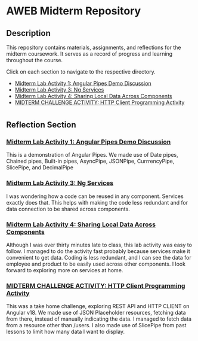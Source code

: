 # AWEB Midterm Repository

## Description
This repository contains materials, assignments, and reflections for the midterm coursework. It serves as a record of progress and learning throughout the course.

Click on each section to navigate to the respective directory.
- [Midterm Lab Activity 1: Angular Pipes Demo Discussion](ngpipes-demo/src)
- [Midterm Lab Activity 3: Ng Services](ng-pipes-app(services)/src)
- [Midterm Lab Activity 4: Sharing Local Data Across Components](services-lab-act4/src)
- [MIDTERM CHALLENGE ACTIVITY: HTTP Client Programming Activity](http-client-prg)
#
## Reflection Section

### [Midterm Lab Activity 1: Angular Pipes Demo Discussion](ngpipes-demo/src)
This is a demonstration of Angular Pipes. We made use of Date pipes, Chained pipes, Built-in pipes, AsyncPipe, JSONPipe, CurrrencyPipe, SlicePipe, and DecimalPipe

### [Midterm Lab Activity 3: Ng Services](ng-pipes-app(services)/src)
I was wondering how a code can be reused in any component. Services exactly does that. This helps with making the code less redundant and for data connection to be shared across components.

### [Midterm Lab Activity 4: Sharing Local Data Across Components](services-lab-act4/src)
Although I was over thirty minutes late to class, this lab activity was easy to follow. I managed to do the activity fast probably because services make it convenient to get data. Coding is less redundant, and I can see the data for employee and product to be easily used across other components. I look forward to exploring more on services at home.

### [MIDTERM CHALLENGE ACTIVITY: HTTP Client Programming Activity](http-client-prg)
This was a take home challenge, exploring REST API and HTTP CLIENT on Angular v18. We made use of JSON Placeholder resources, fetching data from there, instead of manually indicating the data. I managed to fetch data from a resource other than /users. I also made use of SlicePipe from past lessons to limit how many data I want to display.
